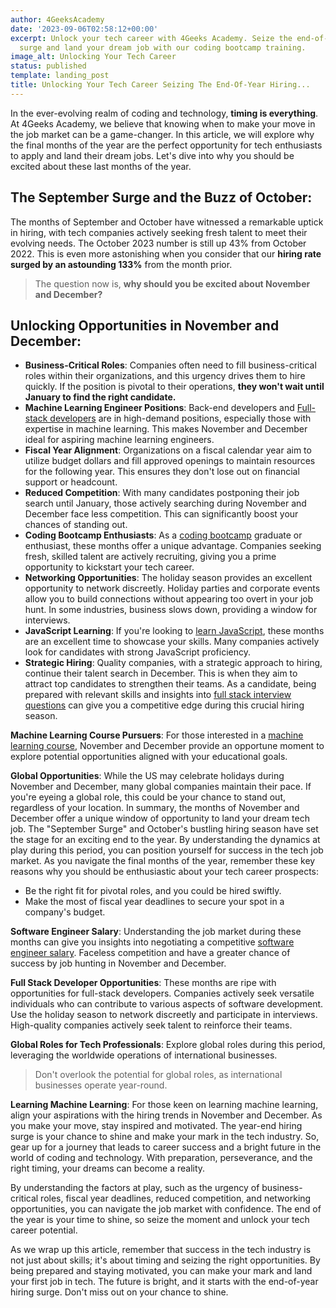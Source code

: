 ```yaml
---
author: 4GeeksAcademy
date: '2023-09-06T02:58:12+00:00'
excerpt: Unlock your tech career with 4Geeks Academy. Seize the end-of-year hiring
  surge and land your dream job with our coding bootcamp training.
image_alt: Unlocking Your Tech Career
status: published
template: landing_post
title: Unlocking Your Tech Career Seizing The End-Of-Year Hiring...
---
```

In the ever-evolving realm of coding and technology, **timing is everything**. At 4Geeks Academy, we believe that knowing when to make your move in the job market can be a game-changer. In this article, we will explore why the final months of the year are the perfect opportunity for tech enthusiasts to apply and land their dream jobs. Let's dive into why you should be excited about these last months of the year.

## The September Surge and the Buzz of October:

The months of September and October have witnessed a remarkable uptick in hiring, with tech companies actively seeking fresh talent to meet their evolving needs. The October 2023 number is still up 43% from October 2022. This is even more astonishing when you consider that our **hiring rate surged by an astounding 133%** from the month prior.

> The question now is, **why should you be excited about November and December?**

## Unlocking Opportunities in November and December:

- **Business-Critical Roles**: Companies often need to fill business-critical roles within their organizations, and this urgency drives them to hire quickly. If the position is pivotal to their operations, **they won't wait until January to find the right candidate.**
- **Machine Learning Engineer Positions**: Back-end developers and [Full-stack developers](https://4geeksacademy.com/us/coding-bootcamps/part-time-full-stack-developer) are in high-demand positions, especially those with expertise in machine learning. This makes November and December ideal for aspiring machine learning engineers.
- **Fiscal Year Alignment**: Organizations on a fiscal calendar year aim to utilize budget dollars and fill approved openings to maintain resources for the following year. This ensures they don't lose out on financial support or headcount.
- **Reduced Competition**: With many candidates postponing their job search until January, those actively searching during November and December face less competition. This can significantly boost your chances of standing out.
- **Coding Bootcamp Enthusiasts**: As a [coding bootcamp](https://4geeksacademy.com/us/coding-bootcamp) graduate or enthusiast, these months offer a unique advantage. Companies seeking fresh, skilled talent are actively recruiting, giving you a prime opportunity to kickstart your tech career.
- **Networking Opportunities**: The holiday season provides an excellent opportunity to network discreetly. Holiday parties and corporate events allow you to build connections without appearing too overt in your job hunt. In some industries, business slows down, providing a window for interviews.
- **JavaScript Learning**: If you're looking to [learn JavaScript](https://4geeksacademy.com/us/learn-javascript/learn-javascript), these months are an excellent time to showcase your skills. Many companies actively look for candidates with strong JavaScript proficiency.
- **Strategic Hiring**: Quality companies, with a strategic approach to hiring, continue their talent search in December. This is when they aim to attract top candidates to strengthen their teams. As a candidate, being prepared with relevant skills and insights into [full stack interview questions](https://4geeksacademy.com/us/full-stack-developer/full-stack-developer-interview-questions) can give you a competitive edge during this crucial hiring season.

 **Machine Learning Course Pursuers**: For those interested in a [machine learning course](https://4geeksacademy.com/us/coding-bootcamps/datascience-machine-learning), November and December provide an opportune moment to explore potential opportunities aligned with your educational goals.
 
**Global Opportunities**: While the US may celebrate holidays during November and December, many global companies maintain their pace. If you're eyeing a global role, this could be your chance to stand out, regardless of your location.
In summary, the months of November and December offer a unique window of opportunity to land your dream tech job. The "September Surge" and October's bustling hiring season have set the stage for an exciting end to the year. By understanding the dynamics at play during this period, you can position yourself for success in the tech job market. As you navigate the final months of the year, remember these key reasons why you should be enthusiastic about your tech career prospects:  

- Be the right fit for pivotal roles, and you could be hired swiftly.
- Make the most of fiscal year deadlines to secure your spot in a company's budget.

**Software Engineer Salary**: Understanding the job market during these months can give you insights into negotiating a competitive [software engineer salary](https://4geeksacademy.com/us/software-engineer-salary/software-engineer-salary).
Faceless competition and have a greater chance of success by job hunting in November and December.

**Full Stack Developer Opportunities**: These months are ripe with opportunities for full-stack developers. Companies actively seek versatile individuals who can contribute to various aspects of software development.
Use the holiday season to network discreetly and participate in interviews.
High-quality companies actively seek talent to reinforce their teams.

**Global Roles for Tech Professionals**: Explore global roles during this period, leveraging the worldwide operations of international businesses.
>Don't overlook the potential for global roles, as international businesses operate year-round.

**Learning Machine Learning**: For those keen on learning machine learning, align your aspirations with the hiring trends in November and December.
As you make your move, stay inspired and motivated. The year-end hiring surge is your chance to shine and make your mark in the tech industry. So, gear up for a journey that leads to career success and a bright future in the world of coding and technology. With preparation, perseverance, and the right timing, your dreams can become a reality.

By understanding the factors at play, such as the urgency of business-critical roles, fiscal year deadlines, reduced competition, and networking opportunities, you can navigate the job market with confidence. The end of the year is your time to shine, so seize the moment and unlock your tech career potential.

As we wrap up this article, remember that success in the tech industry is not just about skills; it's about timing and seizing the right opportunities. By being prepared and staying motivated, you can make your mark and land your first job in tech. The future is bright, and it starts with the end-of-year hiring surge. Don't miss out on your chance to shine.